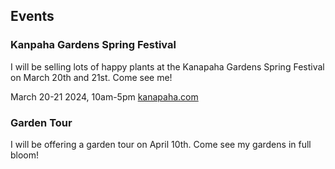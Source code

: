 ## Events


### Kanpaha Gardens Spring Festival

I will be selling lots of happy plants at the Kanapaha Gardens Spring Festival on March 20th and 21st.  Come see me!

March 20-21 2024, 10am-5pm [kanapaha.com](http://kanapaha.com)

### Garden Tour

I will be offering a garden tour on April 10th.  Come see my gardens in full bloom!
